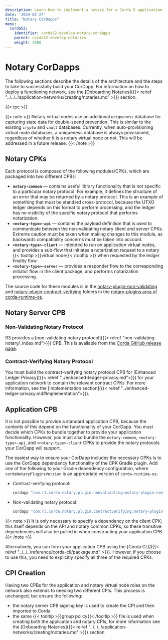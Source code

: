```yaml
---
description: Learn how to implement a notary for a Corda 5 application network.
date: '2024-02-27'
title: "Notary CorDapps"
menu:
  corda52:
    identifier: corda52-develop-notary-cordapps
    parent: corda52-develop-notaries
    weight: 3000
---
```

# Notary CorDapps

The following sections describe the details of the architecture and the steps to take to successfully build your CorDapp. For information on how to deploy a functioning network, see the [Onboarding Notaries]({{< relref "../../../application-networks/creating/notaries.md" >}}) section.

{{< toc >}}

{{< note >}}
Notary virtual nodes use an additional `uniqueness` database for capturing state data for double-spend prevention. This is similar to the existing `crypto` and `vault` databases. Currently, when auto-provisioning virtual node databases, a uniqueness database is always provisioned, regardless of whether it is a notary virtual node or not. This will be addressed in a future release.
{{< /note >}}

## Notary CPKs

Each protocol is composed of the following modules/CPKs, which are packaged into two different CPBs:

* **`notary-common`** —  contains useful library functionality that is not specific to a particular notary protocol. For example, it defines the structure of an error that may be returned by a notary protocol. This is an example of something that must be standard cross-protocol, because the UTXO ledger depends on this format to perform processing, and the ledger has no visibility of the specific notary protocol that performs notarization.
* **`<notary-type>-api`** — contains the payload definition that is used to communicate between the non-validating notary client and server CPKs. Extreme caution must be taken when making changes to this module, as backwards compatibility concerns must be taken into account.
* **`<notary-type>-client`** — intended to run on application virtual nodes, and provides a sub-flow that initiates a notarization request to a notary {{< tooltip >}}virtual node{{< /tooltip >}} when requested by the ledger finality flow.
* **`<notary-type>-server`** — provides a responder flow to the corresponding initiator flow in the client package, and performs notarization processing.

The source code for these modules is in the [notary-plugin-non-validating](https://github.com/corda/corda-runtime-os/tree/release/os/5.2/notary-plugins/notary-plugin-non-validating) and [notary-plugin-contract-verifying](https://github.com/corda/corda-runtime-os/tree/release/os/5.2/notary-plugins/notary-plugin-contract-verifying) folders in the [notary-plugins area of corda-runtime-os](https://github.com/corda/corda-runtime-os/tree/release/os/5.2/notary-plugins).

## Notary Server CPB

### Non-Validating Notary Protocol

R3 provides a [non-validating notary protocol]({{< relref "non-validating-notary/_index.md">}})  CPB. This is available from the [Corda GitHub release page](https://github.com/corda/corda-runtime-os/releases/).

### Contract-Verifying Notary Protocol

You must build the contract-verifying notary protocol CPB for [Enhanced Ledger Privacy]({{< relref "../enhanced-ledger-privacy.md">}}) for your application network to contain the relevant contract CPKs. For more information, see the [implementation section]({{< relref "../enhanced-ledger-privacy.md#implementation">}}).

## Application CPB

It is not possible to provide a standard application CPB, because the contents of this depend on the functionality of your CorDapp. You must decide which CPKs to bundle together to provide your application functionality. However, you must also bundle the `notary-common`, `<notary-type>-api`, and `<notary-type>-client` CPKs to provide the notary protocols your CorDapp will support.

The easiest way to ensure your CorDapp includes the necessary CPKs is to use the CorDapp dependency functionality of the CPK Gradle plugin. Add one of the following to your Gradle dependency configuration, where `cordaNotaryPluginsVersion` is an appropriate version of `corda-runtime-os`:

* Contract-verifying protocol:

   ```kotlin
   cordapp "com.r3.corda.notary.plugin.nonvalidating:notary-plugin-non-validating-client:$cordaNotaryPluginsVersion"
   ```
* Non-validating notary protocol:

   ```kotlin
   cordapp "com.r3.corda.notary.plugin.contractverifying:notary-plugin-contract-verifying-client:$cordaNotaryPluginsVersion"
   ```

{{< note >}}
It is only necessary to specify a dependency on the client CPK; this itself depends on the API and notary common CPKs, so these transitive dependencies will also be pulled in when constructing your application CPB.
{{< /note >}}

Alternatively, you can form your application CPB using the [Corda CLI]({{< relref "../../../reference/corda-cli/package.md" >}}). However, if you choose to use this, you need to explicitly specify all three of the required CPKs.

## CPI Creation

Having two CPBs for the application and notary virtual node roles on the network also extends to needing two different CPIs. This process is unchanged, but ensure the following:

* the notary server CPB signing key is used to create the CPI and then imported to Corda
* the same {{< tooltip >}}group policy{{< /tooltip >}} file is used when creating both the application and notary CPIs, for more information see the [Onboarding Notaries]({{< relref "../../../application-networks/creating/notaries.md" >}}) section
